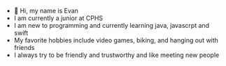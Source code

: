 - 👋 Hi, my name is Evan
- I am currently a junior at CPHS
- I am new to programming and currently learning java, javascrpt and swift
- My favorite hobbies include video games, biking, and hanging out with friends
- I always try to be friendly and trustworthy and like meeting new people

<!---
EvanJSpahr/EvanJSpahr is a ✨ special ✨ repository because its `README.md` (this file) appears on your GitHub profile.
You can click the Preview link to take a look at your changes.
--->
